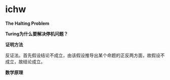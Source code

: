 # ichw

**The Halting Problem**

**Turing为什么要解决停机问题？**

**证明方法**

反证法。首先假设结论不成立，由该假设推导出某个命题的正反两方面，故假设不成立，故结论成立。

**数学原理**
